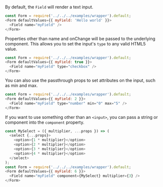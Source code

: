 By default, the `Field` will render a text input.

```js
const Form = require('../../../examples/wrapper').default;
<Form defaultValues={{ myField: 'Hello world' }}>
  <Field name="myField" />
</Form>
```

Properties other than name and onChange will be passed to the underlying component. This allows you to set the input's `type` to any valid HTML5 value.

```js
const Form = require('../../../examples/wrapper').default;
<Form defaultValues={{ myField: true }}>
  <Field name="myField" type="checkbox" />
</Form>
```

You can also use the passthrough props to set attributes on the input, such as min and max.

```js
const Form = require('../../../examples/wrapper').default;
<Form defaultValues={{ myField: 2 }}>
  <Field name="myField" type="number" min="0" max="5" />
</Form>
```

If you want to use something other than an `<input>`, you can pass a string or component into the `component` property.

```js
const MySelect = ({ multiplier, ...props }) => (
  <select {...props}>
    <option>{1 * multiplier}</option>
    <option>{2 * multiplier}</option>
    <option>{3 * multiplier}</option>
    <option>{4 * multiplier}</option>
  </select>
);
const Form = require('../../../examples/wrapper').default;
<Form defaultValues={{ myField: 6 }}>
  <Field name="myField" component={MySelect} multiplier={3} />
</Form>
```
